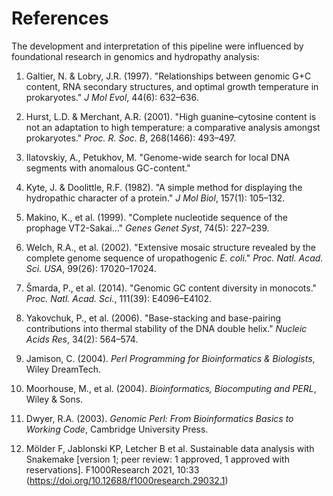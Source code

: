 # References

The development and interpretation of this pipeline were influenced by foundational research in genomics and hydropathy analysis:

1. Galtier, N. & Lobry, J.R. (1997). "Relationships between genomic G+C content, RNA secondary structures, and optimal growth temperature in prokaryotes." *J Mol Evol*, 44(6): 632–636.

2. Hurst, L.D. & Merchant, A.R. (2001). "High guanine–cytosine content is not an adaptation to high temperature: a comparative analysis amongst prokaryotes." *Proc. R. Soc. B*, 268(1466): 493–497.

3. Ilatovskiy, A., Petukhov, M. "Genome-wide search for local DNA segments with anomalous GC-content."

4. Kyte, J. & Doolittle, R.F. (1982). "A simple method for displaying the hydropathic character of a protein." *J Mol Biol*, 157(1): 105–132.

5. Makino, K., et al. (1999). "Complete nucleotide sequence of the prophage VT2-Sakai..." *Genes Genet Syst*, 74(5): 227–239.

6. Welch, R.A., et al. (2002). "Extensive mosaic structure revealed by the complete genome sequence of uropathogenic *E. coli*." *Proc. Natl. Acad. Sci. USA*, 99(26): 17020–17024.

7. Šmarda, P., et al. (2014). "Genomic GC content diversity in monocots." *Proc. Natl. Acad. Sci.*, 111(39): E4096–E4102.

8. Yakovchuk, P., et al. (2006). "Base-stacking and base-pairing contributions into thermal stability of the DNA double helix." *Nucleic Acids Res*, 34(2): 564–574.

9. Jamison, C. (2004). *Perl Programming for Bioinformatics & Biologists*, Wiley DreamTech.

10. Moorhouse, M., et al. (2004). *Bioinformatics, Biocomputing and PERL*, Wiley & Sons.

11. Dwyer, R.A. (2003). *Genomic Perl: From Bioinformatics Basics to Working Code*, Cambridge University Press.
 
12. Mölder F, Jablonski KP, Letcher B et al. Sustainable data analysis with Snakemake [version 1; peer review: 1 approved, 1 approved with reservations]. F1000Research 2021, 10:33 (https://doi.org/10.12688/f1000research.29032.1)